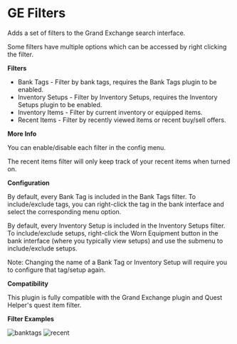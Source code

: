 # GE Filters

Adds a set of filters to the Grand Exchange search interface. 

Some filters have multiple options which can be accessed by right clicking the filter.

**Filters**
* Bank Tags - Filter by bank tags, requires the Bank Tags plugin to be enabled.
* Inventory Setups - Filter by Inventory Setups, requires the Inventory Setups plugin to be enabled.
* Inventory Items - Filter by current inventory or equipped items.
* Recent Items - Filter by recently viewed items or recent buy/sell offers.

**More Info**

You can enable/disable each filter in the config menu.

The recent items filter will only keep track of your recent items when turned on.

**Configuration**

By default, every Bank Tag is included in the Bank Tags filter. To include/exclude tags, you can right-click the tag in the bank interface and select the corresponding menu option.

By default, every Inventory Setup is included in the Inventory Setups filter. To include/exclude setups, right-click the Worn Equipment button in the bank interface (where you typically view setups) and use the submenu to include/exclude setups.

Note: Changing the name of a Bank Tag or Inventory Setup will require you to configure that tag/setup again.


**Compatibility**

This plugin is fully compatible with the Grand Exchange plugin and Quest Helper's quest item filter.

**Filter Examples**

![banktags](https://user-images.githubusercontent.com/109300410/182886028-86c09adf-0142-49fa-aeb4-403331ba8fef.png)
![recent](https://user-images.githubusercontent.com/109300410/182886015-0253a768-b134-492f-9062-c9f7cd9c144b.png)


